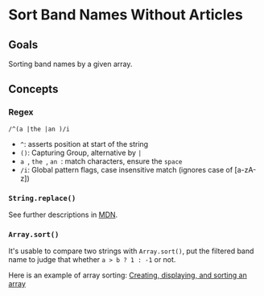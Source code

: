 # Sort Band Names Without Articles

## Goals

Sorting band names by a given array.

## Concepts

### Regex

```regex
/^(a |the |an )/i
```

- `^`: asserts position at start of the string
- `()`: Capturing Group, alternative by `|`
- `a `, `the `, `an `: match characters, ensure the `space`
- `/i`: Global pattern flags, case insensitive match (ignores case of [a-zA-z])

### `String.replace()`

See further descriptions in [MDN][String.prototype.replace()].

### `Array.sort()`

It's usable to compare two strings with `Array.sort()`, put the filtered band name to judge that whether `a > b ? 1 : -1` or not.

Here is an example of array sorting: [Creating, displaying, and sorting an array][Array.prototype.sort()/Creating, displaying, and sorting an array]

[String.prototype.replace()]: https://developer.mozilla.org/en-US/docs/Web/JavaScript/Reference/Global_Objects/String/replace
[Array.prototype.sort()/Creating, displaying, and sorting an array]: https://developer.mozilla.org/en-US/docs/Web/JavaScript/Reference/Global_Objects/Array/sort#creating_displaying_and_sorting_an_array